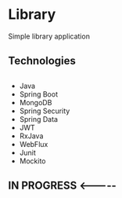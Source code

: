 # Library
Simple library application

## Technologies <h2>
 
 * Java 
 * Spring Boot 
 * MongoDB
 * Spring Security
 * Spring Data
 * JWT
 * RxJava
 * WebFlux
 * Junit
 * Mockito
 
 ## IN PROGRESS <----- <h2>
